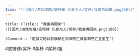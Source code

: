 ```yaml
---
Icon: "![[图片/游戏攻略/底特律 化身为人/奖杯/我會再回來.png|30]]"
---
```

```ad-common-silver-trophy
title: (Title:: "我會再回來")
![[图片/游戏攻略/底特律 化身为人/奖杯/我會再回來.png|100]]

(Comment:: "遊戲完結以前康納在每個死亡機會都死亡且重生")
```

#底特律/奖杯 #奖杯 #奖杯/银
